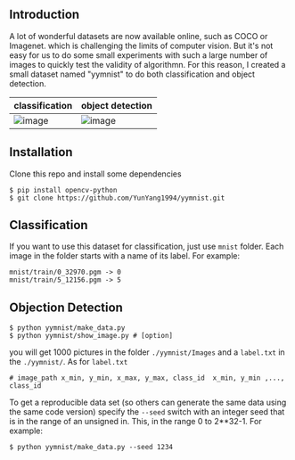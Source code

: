 ## Introduction
A lot of wonderful datasets are now available online, such as COCO or Imagenet. which is challenging the limits of computer vision. But it's not easy for us to do some small experiments with such a large number of images to quickly test the validity of algorithmn. For this reason, I created a small dataset named "yymnist" to do both classification and object detection.


| classification | object detection |
|---|---
|![image](./docs/classification.png)|![image](./docs/detection.jpg)|

## Installation

Clone this repo and install some dependencies

```
$ pip install opencv-python
$ git clone https://github.com/YunYang1994/yymnist.git
```

## Classification

If you want to use this dataset for classification, just use `mnist` folder. Each image in the folder starts with a name of its label. For example:

```
mnist/train/0_32970.pgm -> 0
mnist/train/5_12156.pgm -> 5
```
## Objection Detection

```
$ python yymnist/make_data.py
$ python yymnist/show_image.py # [option]
```
you will get 1000 pictures in the folder `./yymnist/Images` and a `label.txt` in the `./yymnist/`. As for `label.txt`

```
# image_path x_min, y_min, x_max, y_max, class_id  x_min, y_min ,..., class_id 
```

To get a reproducible data set (so others can generate the same data using the same code version) specify the `--seed` 
switch with an integer seed that is in the range of an unsigned in. This, in the range 0 to 2**32-1.  For example:

```
$ python yymnist/make_data.py --seed 1234
```


